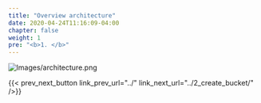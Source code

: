 ```yaml
---
title: "Overview architecture"
date: 2020-04-24T11:16:09-04:00
chapter: false
weight: 1
pre: "<b>1. </b>"
---
```


![Images/architecture.png](/Cost/300_Automated_CUR_Query_and_Email_Delivery/Images/architecture.png)

{{< prev_next_button link_prev_url="../" link_next_url="../2_create_bucket/" />}}
